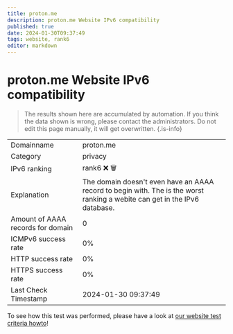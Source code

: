 ```yaml
---
title: proton.me
description: proton.me Website IPv6 compatibility
published: true
date: 2024-01-30T09:37:49
tags: website, rank6
editor: markdown
---
```


# proton.me Website IPv6 compatibility

> The results shown here are accumulated by automation. If you think the data shown is wrong, please contact the administrators. 
> Do not edit this page manually, it will get overwritten.
{.is-info}


|   |   |
| - | - |
| Domainname | proton.me
| Category | privacy |
| IPv6 ranking | rank6 :x: :wastebasket: |
| Explanation | The domain doesn't even have an AAAA record to begin with. The is the worst ranking a webite can get in the IPv6 database. |
| Amount of AAAA records for domain | 0 |
| ICMPv6 success rate | 0%|
| HTTP success rate | 0% |
| HTTPS success rate | 0% |
| Last Check Timestamp | 2024-01-30 09:37:49 |

To see how this test was performed, please have a look at [our website test criteria howto](/howto/testcriteria/website)!

